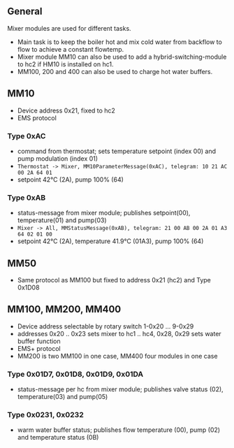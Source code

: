 ## General
Mixer modules are used for different tasks.
- Main task is to keep the boiler hot and mix cold water from backflow to flow to achieve a constant flowtemp.
- Mixer module MM10 can also be used to add a hybrid-switching-module to hc2 if HM10 is installed on hc1.
- MM100, 200 and 400 can also be used to charge hot water buffers.

## MM10
- Device address 0x21, fixed to hc2
- EMS protocol
  
### Type 0xAC
- command from thermostat; sets temperature setpoint (index 00) and pump modulation (index 01)
- ``Thermostat -> Mixer, MM10ParameterMessage(0xAC), telegram: 10 21 AC 00 2A 64 01``
- setpoint 42°C (2A), pump 100% (64)
  
### Type 0xAB  
- status-message from mixer module; publishes setpoint(00), temperature(01) and pump(03) 
- `Mixer -> All, MMStatusMessage(0xAB), telegram: 21 00 AB 00 2A 01 A3 64 02 01 00`
- setpoint 42°C (2A), temperature 41.9°C (01A3), pump 100% (64) 

## MM50
- Same protocol as MM100 but fixed to address 0x21 (hc2) and Type 0x1D08

## MM100, MM200, MM400
- Device address selectable by rotary switch 1-0x20 ... 9-0x29
- addresses 0x20 .. 0x23 sets mixer to hc1 .. hc4, 0x28, 0x29 sets water buffer function
- EMS+ protocol
- MM200 is two MM100 in one case, MM400 four modules in one case
  
### Type 0x01D7, 0x01D8, 0x01D9, 0x01DA
- status-message per hc from mixer module; publishes valve status (02), temperature(03) and pump(05) 

### Type 0x0231, 0x0232
- warm water buffer status; publishes flow temperature (00), pump (02) and temperature status (0B)

